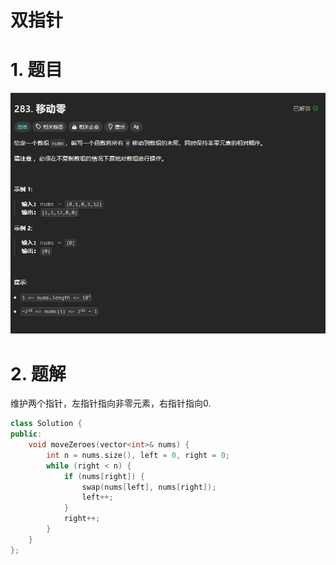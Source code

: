# 双指针

# 1. 题目

![](image/image_01UBk4XUKo.png)

# 2. 题解

维护两个指针，左指针指向非零元素，右指针指向0.

```c++
class Solution {
public:
    void moveZeroes(vector<int>& nums) {
        int n = nums.size(), left = 0, right = 0;
        while (right < n) {
            if (nums[right]) {
                swap(nums[left], nums[right]);
                left++;
            }
            right++;
        }
    }
};

```

